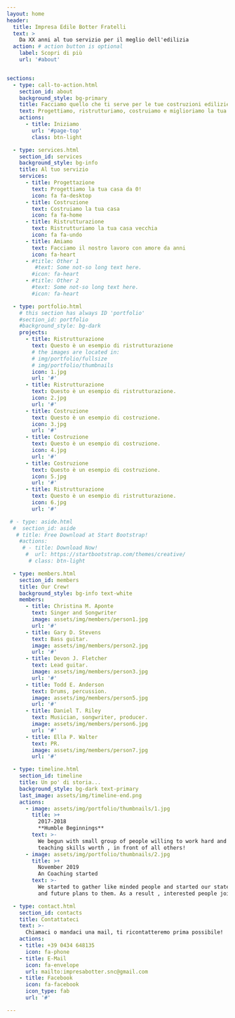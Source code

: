 ```yaml
---
layout: home
header:
  title: Impresa Edile Botter Fratelli 
  text: >
    Da XX anni al tuo servizio per il meglio dell'edilizia
  action: # action button is optional
    label: Scopri di più
    url: '#about'


sections:
  - type: call-to-action.html
    section_id: about
    background_style: bg-primary
    title: Facciamo quello che ti serve per le tue costruzioni edilizie
    text: Progettiamo, ristrutturiamo, costruiamo e miglioriamo la tua casa!
    actions:
      - title: Iniziamo
        url: '#page-top'
        class: btn-light

  - type: services.html
    section_id: services
    background_style: bg-info
    title: Al tuo servizio
    services:
      - title: Progettazione
        text: Progettiamo la tua casa da 0!
        icon: fa fa-desktop
      - title: Costruzione
        text: Costruiamo la tua casa
        icon: fa fa-home
      - title: Ristrutturazione
        text: Ristrutturiamo la tua casa vecchia
        icon: fa fa-undo
      - title: Amiamo
        text: Facciamo il nostro lavoro con amore da anni
        icon: fa-heart
      - #title: Other 1
         #text: Some not-so long text here.
        #icon: fa-heart
      - #title: Other 2
        #text: Some not-so long text here.
        #icon: fa-heart

  - type: portfolio.html
    # this section has always ID 'portfolio'
    #section_id: portfolio
    #background_style: bg-dark
    projects:
      - title: Ristrutturazione
        text: Questo è un esempio di ristrutturazione
        # the images are located in:
        # img/portfolio/fullsize
        # img/portfolio/thumbnails
        icon: 1.jpg
        url: '#'
      - title: Ristrutturazione
        text: Questo è un esempio di ristrutturazione.
        icon: 2.jpg
        url: '#'
      - title: Costruzione
        text: Questo è un esempio di costruzione.
        icon: 3.jpg
        url: '#'
      - title: Costruzione
        text: Questo è un esempio di costruzione.
        icon: 4.jpg
        url: '#'
      - title: Costruzione
        text: Questo è un esempio di costruzione.
        icon: 5.jpg
        url: '#'
      - title: Ristrutturazione
        text: Questo è un esempio di ristrutturazione.
        icon: 6.jpg
        url: '#'

 # - type: aside.html
  #  section_id: aside
   # title: Free Download at Start Bootstrap!
    #actions:
     # - title: Download Now!
      #  url: https://startbootstrap.com/themes/creative/
       # class: btn-light

  - type: members.html
    section_id: members
    title: Our Crew!
    background_style: bg-info text-white
    members:
      - title: Christina M. Aponte
        text: Singer and Songwriter
        image: assets/img/members/person1.jpg
        url: '#'
      - title: Gary D. Stevens
        text: Bass guitar.
        image: assets/img/members/person2.jpg
        url: '#'
      - title: Devon J. Fletcher
        text: Lead guitar.
        image: assets/img/members/person3.jpg
        url: '#'
      - title: Todd E. Anderson
        text: Drums, percussion.
        image: assets/img/members/person5.jpg
        url: '#'
      - title: Daniel T. Riley
        text: Musician, songwriter, producer.
        image: assets/img/members/person6.jpg
        url: '#'
      - title: Ella P. Walter
        text: PR.
        image: assets/img/members/person7.jpg
        url: '#'

  - type: timeline.html
    section_id: timeline
    title: Un po' di storia...
    background_style: bg-dark text-primary
    last_image: assets/img/timeline-end.png
    actions:
      - image: assets/img/portfolio/thumbnails/1.jpg
        title: >+
          2017-2018
          **Humble Beginnings**
        text: >-
          We begun with small group of people willing to work hard and make our
          teaching skills worth , in front of all others!
      - image: assets/img/portfolio/thumbnails/2.jpg
        title: >+
          November 2019
          An Coaching started
        text: >-
          We started to gather like minded people and started our stategies
          and future plans to them. As a result , interested people joined us!

  - type: contact.html
    section_id: contacts
    title: Contattateci
    text: >-
      Chiamaci o mandaci una mail, ti ricontatteremo prima possibile!
    actions:
    - title: +39 0434 648135 
      icon: fa-phone
    - title: E-Mail
      icon: fa-envelope
      url: mailto:impresabotter.snc@gmail.com
    - title: Facebook
      icon: fa-facebook
      icon_type: fab
      url: '#'

---
```


